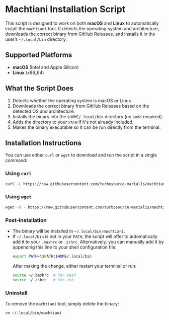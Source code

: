 
# Machtiani Installation Script

This script is designed to work on both **macOS** and **Linux** to automatically install the `machtiani` tool. It detects the operating system and architecture, downloads the correct binary from GitHub Releases, and installs it in the user’s `~/.local/bin` directory.

## Supported Platforms
- **macOS** (Intel and Apple Silicon)
- **Linux** (x86_64)

## What the Script Does
1. Detects whether the operating system is macOS or Linux.
2. Downloads the correct binary from GitHub Releases based on the detected OS and architecture.
3. Installs the binary into the `$HOME/.local/bin` directory (no `sudo` required).
4. Adds the directory to your `PATH` if it's not already included.
5. Makes the binary executable so it can be run directly from the terminal.

## Installation Instructions

You can use either `curl` or `wget` to download and run the script in a single command:

### Using `curl`
```bash
curl -L https://raw.githubusercontent.com/turbosource-marialis/machtiani-releases/main/install.sh | bash

```

### Using `wget`
```bash
wget -O - https://raw.githubusercontent.com/turbosource-marialis/machtiani-releases/main/install.sh | bash

```

### Post-Installation

- The binary will be installed in `~/.local/bin/machtiani`.
- If `~/.local/bin` is not in your `PATH`, the script will offer to automatically add it to your `.bashrc` or `.zshrc`. Alternatively, you can manually add it by appending this line to your shell configuration file:
  ```bash
  export PATH=\$PATH:$HOME/.local/bin
  ```
  After making the change, either restart your terminal or run:
  ```bash
  source ~/.bashrc  # for bash
  source ~/.zshrc   # for zsh
  ```

### Uninstall
To remove the `machtiani` tool, simply delete the binary:
```bash
rm ~/.local/bin/machtiani
```
